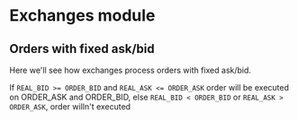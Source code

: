 # Exchanges module

## Orders with fixed ask/bid
Here we'll see how exchanges process orders with fixed ask/bid.

If `REAL_BID >= ORDER_BID` and `REAL_ASK <= ORDER_ASK` order will be executed on ORDER_ASK and ORDER_BID, else `REAL_BID < ORDER_BID` or `REAL_ASK > ORDER_ASK`, order willn't executed

